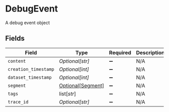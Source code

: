 # DebugEvent

A debug event object


## Fields

| Field                                               | Type                                                | Required                                            | Description                                         |
| --------------------------------------------------- | --------------------------------------------------- | --------------------------------------------------- | --------------------------------------------------- |
| `content`                                           | *Optional[str]*                                     | :heavy_minus_sign:                                  | N/A                                                 |
| `creation_timestamp`                                | *Optional[int]*                                     | :heavy_minus_sign:                                  | N/A                                                 |
| `dataset_timestamp`                                 | *Optional[int]*                                     | :heavy_minus_sign:                                  | N/A                                                 |
| `segment`                                           | [Optional[Segment]](../../models/shared/segment.md) | :heavy_minus_sign:                                  | N/A                                                 |
| `tags`                                              | list[*str*]                                         | :heavy_minus_sign:                                  | N/A                                                 |
| `trace_id`                                          | *Optional[str]*                                     | :heavy_minus_sign:                                  | N/A                                                 |